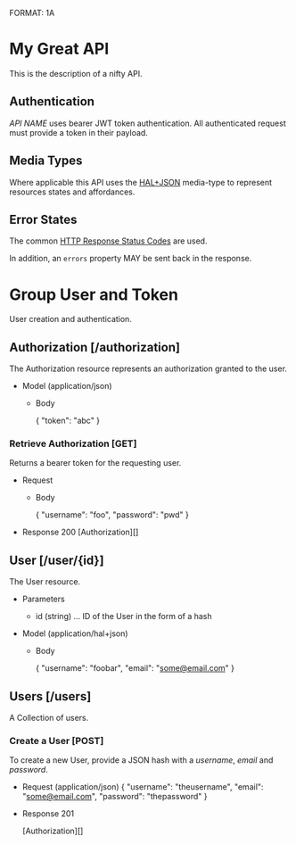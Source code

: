FORMAT: 1A

# My Great API
This is the description of a nifty API.

## Authentication
*API NAME* uses bearer JWT token authentication. All authenticated request must
provide a token in their payload.

## Media Types
Where applicable this API uses the [HAL+JSON](https://github.com/mikekelly/hal_specification/blob/master/hal_specification.md) media-type to represent resources states and affordances.

## Error States
The common [HTTP Response Status Codes](https://github.com/for-GET/know-your-http-well/blob/master/status-codes.md) are used.

In addition, an `errors` property MAY be sent back in the response.



# Group User and Token
User creation and authentication.

## Authorization [/authorization]
The Authorization resource represents an authorization granted to the user.

+ Model (application/json)

	+ Body

		{
			"token": "abc"
		}


### Retrieve Authorization [GET]
Returns a bearer token for the requesting user.

+ Request

	+ Body

		{
			"username": "foo",
			"password": "pwd"
		}

+ Response 200
	[Authorization][]

## User [/user/{id}]
The User resource.

+ Parameters
	+ id (string) ... ID of the User in the form of a hash

+ Model (application/hal+json)

	+ Body

		{
			"username": "foobar",
			"email": "some@email.com"
		}

## Users [/users]
A Collection of users.

### Create a User [POST]
To create a new User, provide a JSON hash with a *username*, *email* and *password*.

+ Request (application/json)
	{
		"username": "theusername",
		"email": "some@email.com",
		"password": "thepassword"
	}

+ Response 201

	[Authorization][]
